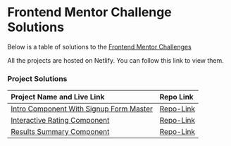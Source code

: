 # Frontend Mentor Challenge Solutions

Below is a table of solutions to the [Frontend Mentor Challenges](https://www.frontendmentor.io)

All the projects are hosted on Netlify. You can follow this link to view them.

### Project Solutions

| Project Name and Live Link                        | Repo Link                         |
| :---                                              | :---                              |
| [Intro Component With Signup Form Master](https://intro-component-signup-lj.netlify.app/)         | [Repo-Link](https://github.com/lauriejefferson/frontend-mentor-solutions/tree/main/intro-component-with-signup-form-master)
| [Interactive Rating Component](https://interactive-rating-component-lj.netlify.app/) | [Repo-Link](https://github.com/lauriejefferson/frontend-mentor-solutions/tree/main/interactive-rating-component)
| [Results Summary Component](https://results-summary-component-lj.netlify.app/) | [Repo-Link](https://github.com/lauriejefferson/frontend-mentor-solutions/tree/main/results-summary-component-main)
